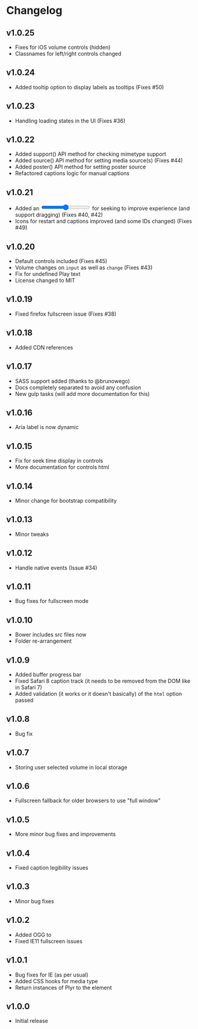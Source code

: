 # Changelog

## v1.0.25
- Fixes for iOS volume controls (hidden)
- Classnames for left/right controls changed

## v1.0.24
- Added tooltip option to display labels as tooltips (Fixes #50)

## v1.0.23
- Handling loading states in the UI (Fixes #36)

## v1.0.22
- Added support() API method for checking mimetype support
- Added source() API method for setting media source(s) (Fixes #44)
- Added poster() API method for setting poster source
- Refactored captions logic for manual captions

## v1.0.21
- Added an <input type="range"> for seeking to improve experience (and support dragging) (Fixes #40, #42)
- Icons for restart and captions improved (and some IDs changed) (Fixes #49)

## v1.0.20
- Default controls included (Fixes #45)
- Volume changes on `input` as well as `change` (Fixes #43)
- Fix for undefined Play text
- License changed to MIT

## v1.0.19
- Fixed firefox fullscreen issue (Fixes #38)

## v1.0.18
- Added CDN references

## v1.0.17
- SASS support added (thanks to @brunowego)
- Docs completely separated to avoid any confusion
- New gulp tasks (will add more documentation for this)

## v1.0.16
- Aria label is now dynamic

## v1.0.15
- Fix for seek time display in controls
- More documentation for controls html

## v1.0.14
- Minor change for bootstrap compatibility

## v1.0.13
- Minor tweaks

## v1.0.12
- Handle native events (Issue #34)

## v1.0.11
- Bug fixes for fullscreen mode

## v1.0.10
- Bower includes src files now
- Folder re-arrangement

## v1.0.9
- Added buffer progress bar
- Fixed Safari 8 caption track (it needs to be removed from the DOM like in Safari 7)
- Added validation (it works or it doesn't basically) of the `html` option passed

## v1.0.8
- Bug fix

## v1.0.7
- Storing user selected volume in local storage

## v1.0.6
- Fullscreen fallback for older browsers to use "full window"

## v1.0.5
- More minor bug fixes and improvements

## v1.0.4
- Fixed caption legibility issues

## v1.0.3
- Minor bug fixes

## v1.0.2
- Added OGG to <audio> example for Firefox
- Fixed IE11 fullscreen issues

## v1.0.1
- Bug fixes for IE (as per usual)
- Added CSS hooks for media type
- Return instances of Plyr to the element

## v1.0.0
- Initial release